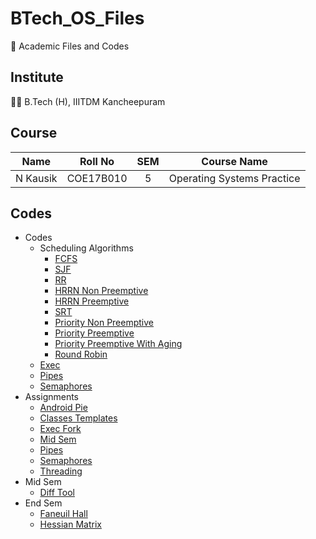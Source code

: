# BTech_OS_Files

:book: Academic Files and Codes

## Institute

:student: B.Tech (H), IIITDM Kancheepuram

## Course

|    Name    |   Roll No   | SEM |        Course Name         |
| :--------: | :---------: | :-: | :------------------------: |
|  N Kausik  |  COE17B010  |  5  | Operating Systems Practice |

## Codes

  - Codes
    - Scheduling Algorithms
        - [FCFS](Codes/ShedulerAlgos/FcFs.cpp)
        - [SJF](Codes/ShedulerAlgos/Sjf.cpp)
        - [RR](Codes/ShedulerAlgos/RoundRobin.cpp)
        - [HRRN Non Preemptive](Codes/ShedulerAlgos/HRRN_NP.cpp)
        - [HRRN Preemptive](Codes/ShedulerAlgos/HRRN_P.cpp)
        - [SRT](Codes/ShedulerAlgos/Srt.cpp)
        - [Priority Non Preemptive](Codes/ShedulerAlgos/Priority_NP.cpp)
        - [Priority Preemptive](Codes/ShedulerAlgos/Priority_P.cpp)
        - [Priority Preemptive With Aging](Codes/ShedulerAlgos/Priority_P_Aging.cpp)
        - [Round Robin](Codes/ShedulerAlgos/RoundRobin.cpp)
    - [Exec](Codes/Fork_Exec/Exec.cpp)
    - [Pipes](Codes/Pipes/)
    - [Semaphores](Codes/Semaphores/)
 - Assignments
    - [Android Pie](Assignments/Assignment_AndroidPie/)
    - [Classes Templates](Assignments/Assignment_Classes_Templates/)
    - [Exec Fork](Assignments/Assignment_Exec_Fork/)
    - [Mid Sem](Assignments/Assignment_MidSemQuestions/)
    - [Pipes](Assignments/Assignment_Pipes/)
    - [Semaphores](Assignments/Assignment_Semaphores/)
    - [Threading](Assignments/Assignment_Threading/)
 - Mid Sem
    - [Diff Tool](MidSem/DiffTool.c)
 - End Sem
    - [Faneuil Hall](EndSem/FaneuilHall.c)
    - [Hessian Matrix](EndSem/HessianMatrix.c)